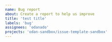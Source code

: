 ```yaml
---
name: Bug report
about: Create a report to help us improve
title: 'test title'
labels: 'bug'
assignees: 'odanado'
projects: 'odan-sandbox/issue-template-sandbox'
---
```

